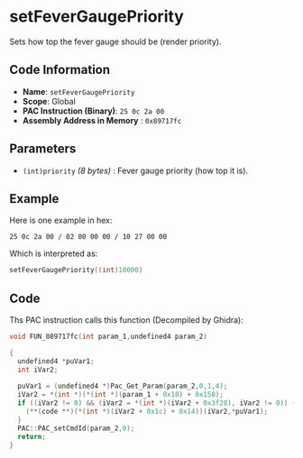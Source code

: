 # setFeverGaugePriority

Sets how top the fever gauge should be (render priority).

## Code Information

- **Name**: `setFeverGaugePriority`
- **Scope**: Global
- **PAC Instruction (Binary)**: `25 0c 2a 00`
- **Assembly Address in Memory** : `0x89717fc`

## Parameters

- `(int)priority` *(8 bytes)* : Fever gauge priority (how top it is).

## Example

Here is one example in hex:

```25 0c 2a 00 / 02 00 00 00 / 10 27 00 00```

Which is interpreted as:

```c
setFeverGaugePriority((int)10000)
```

## Code

Ths PAC instruction calls this function (Decompiled by Ghidra):

```c
void FUN_089717fc(int param_1,undefined4 param_2)

{
  undefined4 *puVar1;
  int iVar2;
  
  puVar1 = (undefined4 *)Pac_Get_Param(param_2,0,1,4);
  iVar2 = *(int *)(*(int *)(param_1 + 0x10) + 0x158);
  if ((iVar2 != 0) && (iVar2 = *(int *)(iVar2 + 0x3f28), iVar2 != 0)) {
    (**(code **)(*(int *)(iVar2 + 0x1c) + 0x14))(iVar2,*puVar1);
  }
  PAC::PAC_setCmdId(param_2,0);
  return;
}
```

